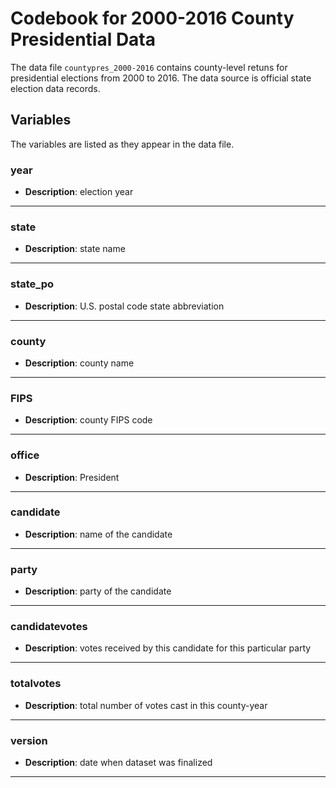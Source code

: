 # Codebook for 2000-2016 County Presidential Data

The data file `countypres_2000-2016` contains county-level retuns for presidential elections from 2000 to 2016. The data source is official state election data records.

## Variables
The variables are listed as they appear in the data file. 

### year
- **Description**: election year	

------------------

### state
- **Description**: state name 

-----------------

### state_po
- **Description**: U.S. postal code state abbreviation

----------------

### county
- **Description**: county name

----------------

### FIPS
- **Description**: county FIPS code

----------------

### office
- **Description**: President

----------------

### candidate
- **Description**: name of the candidate

----------------

### party
- **Description**: party of the candidate

----------------
	
### candidatevotes 
 - **Description**: votes received by this candidate for this particular party

----------------

### totalvotes
 - **Description**: total number of votes cast in this county-year

----------------

### version
- **Description**: date when dataset was finalized

----------------
